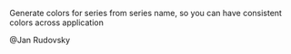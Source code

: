 Generate colors for series from series name, so you can have consistent colors across application

@Jan Rudovsky